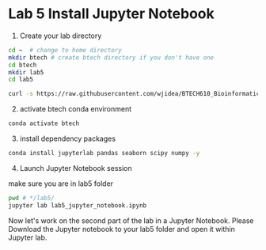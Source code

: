 # Lab 5 Install Jupyter Notebook

1. Create your lab directory

```sh
cd ~  # change to home directory
mkdir btech # create btech directory if you don't have one
cd btech 
mkdir lab5
cd lab5

curl -s https://raw.githubusercontent.com/wjidea/BTECH610_Bioinformatics/refs/heads/main/lab5/lab5_jupyter_notebook.ipynb -o lab5_jupyter_notebook.ipynb
```

2. activate btech conda environment

```sh
conda activate btech
```

3. install dependency packages

```sh
conda install jupyterlab pandas seaborn scipy numpy -y 
```



4. Launch Jupyter Notebook session

make sure you are in lab5 folder
```sh
pwd # */lab5/
jupyter lab lab5_jupyter_notebook.ipynb
```

Now let's work on the second part of the lab in a Jupyter Notebook. Please Download the Jupyter notebook to your lab5 folder and open it within Jupyter lab.